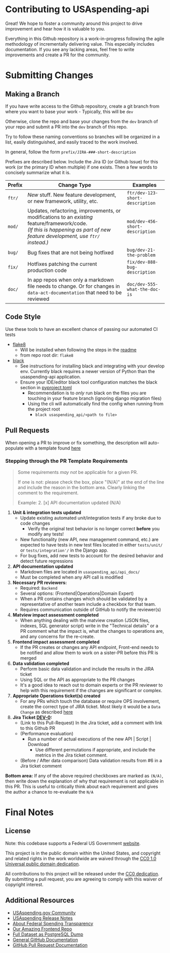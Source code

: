 # Contributing to USAspending-api
Great! We hope to foster a community around this project to drive improvement and hear how it is valuable to you.

Everything in this Github repository is a work-in-progress following the agile methodology of incrementally delivering value. This especially includes documentation. If you see any lacking areas, feel free to write improvements and create a PR for the community.

# Submitting Changes

## Making a Branch
If you have write access to the Github repository, create a git branch from where you want to base your work
    - Typically, this will be `dev`

Otherwise, clone the repo and base your changes from the `dev` branch of your repo and submit a PR into the `dev` branch of this repo.

Try to follow these naming conventions so branches will be organized in a list, easily distinguished, and easily traced to the work involved.

In general, follow the form `prefix/JIRA-###-short-description`

Prefixes are described below. Include the Jira ID (or Github Issue) for this work (or the primary ID when multiple) if one exists. Then a few words to concisely summarize what it is.

Prefix|Change Type|Examples
------|-----------|--------
`ftr/`|_New_ stuff. New feature development, or new framework, utility, etc.|`ftr/dev-123-short-description`
`mod/`|Updates, refactoring, improvements, or modifications to an _existing_ feature/framework/code. <br/>_(If this is happening as part of new feature development, use `ftr/` instead.)_|`mod/dev-456-short-description`
`bug/`|Bug fixes that are not being hotfixed|`bug/dev-21-the-problem`
`fix/`|Hotfixes patching the current production code|`fix/dev-888-bug-description`
`doc/`|In app repos when only a markdown file needs to change. Or for changes in `data-act-documentation` that need to be reviewed|`doc/dev-555-what-the-doc-is`


## Code Style
Use these tools to have an excellent chance of passing our automated CI tests
* [flake8](http://flake8.pycqa.org/en/latest/index.html#)
    * Will be installed when following the steps in the [readme](README.md)
    * from repo root dir: `flake8`
* [black](https://github.com/python/black)
    * See instructions for installing black and integrating with your develop env. Currently black requires a newer version of Python than the usaspending-api application.
    * Ensure your IDE/editor black tool configuration matches the black section in [pyproject.toml](pyproject.toml)
        * Recommendation is to _only_ run black on the files you are touching in your feature branch (ignoring django migration files)
        * Using the cli will automatically find the config when running from the project root
            * `black usaspending_api/<path to file>`

## Pull Requests
When opening a PR to improve or fix something, the description will auto-populate with a template found [here](.github/pull_request_template.md)

### Stepping through the PR Template Requirements

> Some requirements _may not_ be applicable for a given PR.
>
> If one is not: please check the box, place "(N/A)" at the end of the line and include the reason in the bottom area. Clearly linking the comment to the requirement.
>
> Example: 2. [x] API documentation updated (N/A)

1. **Unit & integration tests updated**
    - Update existing automated unit/integration tests if any broke due to code changes
        - Verify the original test behavior is no longer correct **before** you modify any tests!
    - New functionality (new API, new management command, etc.) are expected to have tests in new test files located in either `tests/unit/` or `tests/integration'/` in the Django app.
    - For bug fixes, add new tests to account for the desired behavior and detect future regressions
2. **API documentation updated**
    - Markdown files are located in `usaspending_api/api_docs/`
    - Must be completed when any API call is modified
3. **Necessary PR reviewers:**
    - Required: `Backend`
    - Several options: (Frontend|Operations|Domain Expert)
    - When a PR contains changes which should be validated by a representative of another team include a checkbox for that team.
    - Requires communication outside of GitHub to notify the reviewer(s)
4. **Matview impact assessment completed**
    - When anything dealing with the matview creation (JSON files, indexes, SQL generator script) write in the "Technical details" or a PR comment what the impact is, what the changes to operations are, and any concerns for the re-create.
5. **Frontend impact assessment completed**
    - If the PR creates or changes any API endpoint, Front-end needs to be notified and allow them to work on a sister-PR before this PR is merged
6. **Data validation completed**
    - Perform basic data validation and include the results in the JIRA ticket
    - Using SQL or the API as appropriate to the PR changes
    - It's a good idea to reach out to domain experts or the PR reviewer to help with this requirement if the changes are significant or complex.
7. **Appropriate Operations ticket(s) created**
    - For any PRs which touch the database or require OPS involvement, create the correct type of JIRA ticket. Most likely it would be a `Data Change`  as described [here](/Operations/Data%20Management/Production%20Data%20Change%20Process.md)
8. **Jira Ticket [DEV-0](https://federal-spending-transparency.atlassian.net/browse/DEV-0):**
    - (Link to this Pull-Request) In the Jira ticket, add a comment with link to this Github PR
    - (Performance evaluation)
        - Run a number of actual executions of the new API | Script | Download
            -  Use different permutations if appropriate, and include the metrics in the Jira ticket comment.
    - (Before / After data comparison) Data validation results from #6 in a Jira ticket comment

**Bottom area:**
If any of the above required checkboxes are marked as `(N/A)`, then write down the explanation of why that requirement is not applicable in this PR. This is useful to critically think about each requirement and gives the author a chance to re-evaluate the `N/A`


# Final Notes

## License
Note: this codebase supports a Federal US Government [website](https://www.usaspending.gov).

This project is in the public domain within the United States, and copyright and related rights in the work worldwide are waived through the [CC0 1.0 Universal public domain dedication](https://creativecommons.org/publicdomain/zero/1.0/legalcode).

All contributions to this project will be released under the [CC0 dedication](LICENSE). By submitting a pull request, you are agreeing to comply with this waiver of copyright interest.

## Additional Resources
- [USAspending.gov Community](https://usaspending-help.zendesk.com/hc/en-us/community/topics)
- [USAspending Release Notes](https://github.com/fedspendingtransparency/usaspending-website/wiki)
- [About Federal Spending Transparency](http://fedspendingtransparency.github.io/)
- [Our Amazing Frontend Repo](https://github.com/fedspendingtransparency/usaspending-website)
- [Full Dataset as PostgreSQL Dump](https://files.usaspending.gov/database_download/)
- [General GitHub Documentation](https://help.github.com/)
- [GitHub Pull Request Documentation](https://help.github.com/articles/creating-a-pull-request/)